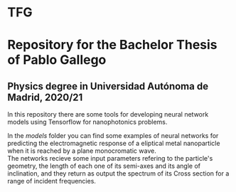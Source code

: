 # TFG

# Repository for the Bachelor Thesis of Pablo Gallego
## Physics degree in Universidad Autónoma de Madrid, 2020/21

In this repository there are some tools for developing neural network models using Tensorflow for nanophotonics problems.  

In the _models_ folder you can find some examples of neural networks for predicting the electromagnetic response of a eliptical metal nanoparticle when it is reached by a plane monocromatic wave.  
The networks recieve some input parameters refering to the particle's geometry, the length of each one of its semi-axes and its angle of inclination, and they return as output the spectrum of its Cross section for a range of incident frequencies.  
  
